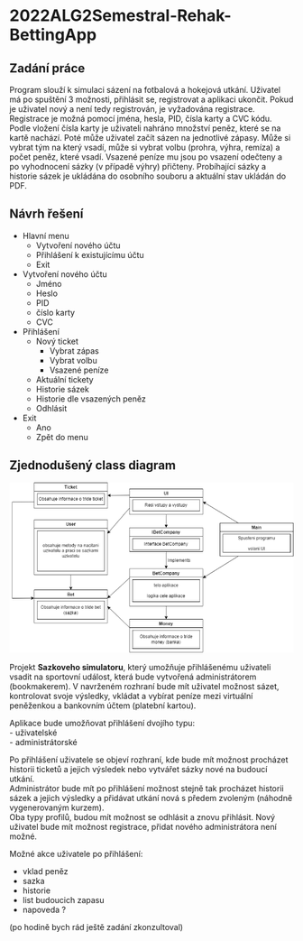 # 2022ALG2Semestral-Rehak-BettingApp

## Zadání práce
Program slouží k simulaci sázení na fotbalová a hokejová utkání. Uživatel má po spuštění 3 možnosti, přihlásit se, registrovat a aplikaci ukončit. Pokud je uživatel nový a není tedy registrován, je vyžadována registrace. Registrace je možná pomocí jména, hesla, PID, čísla karty a CVC kódu. Podle vložení čísla karty je uživateli nahráno množství peněz, které se na kartě nachází. Poté může uživatel začít sázen na jednotlivé zápasy. Může si vybrat tým na který vsadí, může si vybrat volbu (prohra, výhra, remíza) a počet peněz, které vsadí. Vsazené peníze mu jsou po vsazení odečteny a po vyhodnocení sázky (v případě výhry) přičteny. Probíhající sázky a historie sázek je ukládána do osobního souboru a aktuální stav ukládán do PDF.

## Návrh řešení
* Hlavní menu
    * Vytvoření nového účtu
    * Přihlášení k existujícímu účtu
    * Exit
* Vytvoření nového účtu
    * Jméno
    * Heslo
    * PID
    * číslo karty
    * CVC
* Přihlášení
    * Nový ticket
        * Vybrat zápas
        * Vybrat volbu
        * Vsazené peníze
    * Aktuální tickety
    * Historie sázek
    * Historie dle vsazených peněz
    * Odhlásit
* Exit
   * Ano
   * Zpět do menu

## Zjednodušený class diagram
![Diagram](https://github.com/RehakFrantisek/2122ALG2-Rehak-BettingApp/blob/main/BetApp-SimpleDiagram.png)

Projekt **Sazkoveho simulatoru**, který umožňuje přihlášenému 
uživateli vsadit na sportovní událost, která bude vytvořená 
administrátorem (bookmakerem). V navrženém rozhraní bude mít uživatel
možnost sázet, kontrolovat svoje výsledky, vkládat a vybírat peníze
mezi virtuální peněženkou a bankovním účtem (platební kartou).

Aplikace bude umožňovat přihlášení dvojího typu: </br>
    - uživatelské </br>
    - administrátorské

Po přihlášení uživatele se objeví rozhraní, 
kde bude mít možnost procházet historii ticketů a jejich 
výsledek nebo vytvářet sázky nové na budoucí utkání. </br>
Administrátor bude mít po přihlášení možnost stejně tak 
procházet historii sázek a jejich výsledky a přidávat utkání nová
s předem zvoleným (náhodně vygenerovaným kurzem). </br>
Oba typy profilů, budou mít možnost se odhlásit a znovu přihlásit.
Nový uživatel bude mít možnost registrace, přidat nového administrátora není možné.</br>

Možné akce uživatele po přihlášení:
- vklad peněz
- sazka
- historie
- list budoucich zapasu
- napoveda ?

(po hodině bych rád ještě zadání zkonzultoval)

